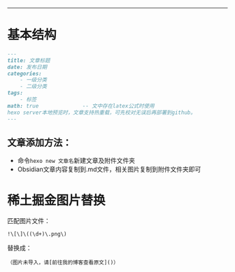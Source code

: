 ___
# 基本结构

```markdown
---
title: 文章标题
date: 发布日期
categories:
    - 一级分类
    - 二级分类
tags:
    - 标签
math: true              -- 文中存在latex公式时使用
hexo server本地预览时，文章支持热重载，可先校对无误后再部署到github。
---
```
## 文章添加方法：

- 命令`hexo new 文章名`新建文章及附件文件夹
- Obsidian文章内容复制到.md文件，相关图片复制到附件文件夹即可

# 稀土掘金图片替换

匹配图片文件：

``` regex
!\[\]\((\d+)\.png\)
```

替换成：

```text
（图片未导入，请[前往我的博客查看原文]()）
```